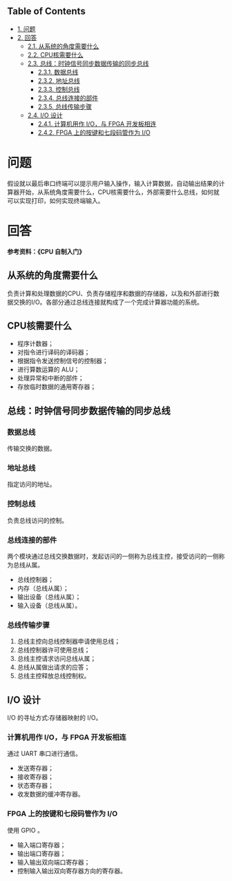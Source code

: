 <div id="table-of-contents">
<h2>Table of Contents</h2>
<div id="text-table-of-contents">
<ul>
<li><a href="#orgheadline1">1. 问题</a></li>
<li><a href="#orgheadline13">2. 回答</a>
<ul>
<li><a href="#orgheadline2">2.1. 从系统的角度需要什么</a></li>
<li><a href="#orgheadline3">2.2. CPU核需要什么</a></li>
<li><a href="#orgheadline9">2.3. 总线：时钟信号同步数据传输的同步总线</a>
<ul>
<li><a href="#orgheadline4">2.3.1. 数据总线</a></li>
<li><a href="#orgheadline5">2.3.2. 地址总线</a></li>
<li><a href="#orgheadline6">2.3.3. 控制总线</a></li>
<li><a href="#orgheadline7">2.3.4. 总线连接的部件</a></li>
<li><a href="#orgheadline8">2.3.5. 总线传输步骤</a></li>
</ul>
</li>
<li><a href="#orgheadline12">2.4. I/O 设计</a>
<ul>
<li><a href="#orgheadline10">2.4.1. 计算机用作 I/O，与 FPGA 开发板相连</a></li>
<li><a href="#orgheadline11">2.4.2. FPGA 上的按键和七段码管作为 I/O</a></li>
</ul>
</li>
</ul>
</li>
</ul>
</div>
</div>

# 问题<a id="orgheadline1"></a>

假设就以最后串口终端可以提示用户输入操作，输入计算数据，自动输出结果的计算器开始，从系统角度需要什么，CPU核需要什么，外部需要什么总线，如何就可以实现打印，如何实现终端输入。

# 回答<a id="orgheadline13"></a>

**参考资料：《CPU 自制入门》**

## 从系统的角度需要什么<a id="orgheadline2"></a>

负责计算和处理数据的CPU、负责存储程序和数据的存储器，以及和外部进行数据交换的I/O。各部分通过总线连接就构成了一个完成计算器功能的系统。

## CPU核需要什么<a id="orgheadline3"></a>

-   程序计数器；
-   对指令进行译码的译码器；
-   根据指令发送控制信号的控制器；
-   进行算数运算的 ALU；
-   处理异常和中断的部件；
-   存放临时数据的通用寄存器；

## 总线：时钟信号同步数据传输的同步总线<a id="orgheadline9"></a>

### 数据总线<a id="orgheadline4"></a>

传输交换的数据。

### 地址总线<a id="orgheadline5"></a>

指定访问的地址。

### 控制总线<a id="orgheadline6"></a>

负责总线访问的控制。

### 总线连接的部件<a id="orgheadline7"></a>

两个模块通过总线交换数据时，发起访问的一侧称为总线主控，接受访问的一侧称为总线从属。

-   总线控制器；
-   内存（总线从属）；
-   输出设备（总线从属）；
-   输入设备（总线从属）。

### 总线传输步骤<a id="orgheadline8"></a>

1.  总线主控向总线控制器申请使用总线；
2.  总线控制器许可使用总线；
3.  总线主控请求访问总线从属；
4.  总线从属做出请求的应答；
5.  总线主控释放总线控制权。

## I/O 设计<a id="orgheadline12"></a>

I/O 的寻址方式:存储器映射的 I/O。

### 计算机用作 I/O，与 FPGA 开发板相连<a id="orgheadline10"></a>

通过 UART 串口进行通信。

-   发送寄存器；
-   接收寄存器；
-   状态寄存器；
-   收发数据的缓冲寄存器。

### FPGA 上的按键和七段码管作为 I/O<a id="orgheadline11"></a>

使用 GPIO 。

-   输入端口寄存器；
-   输出端口寄存器；
-   输入输出双向端口寄存器；
-   控制输入输出双向寄存器方向的寄存器。
